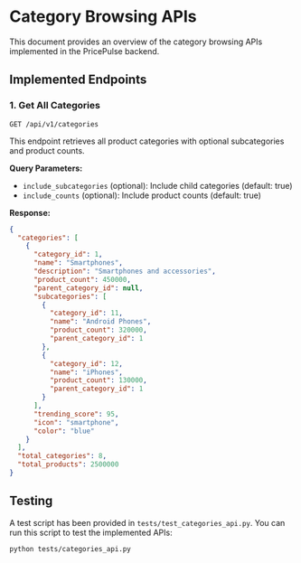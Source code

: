 # Category Browsing APIs

This document provides an overview of the category browsing APIs implemented in the PricePulse backend.

## Implemented Endpoints

### 1. Get All Categories

```http
GET /api/v1/categories
```

This endpoint retrieves all product categories with optional subcategories and product counts.

**Query Parameters:**

- `include_subcategories` (optional): Include child categories (default: true)
- `include_counts` (optional): Include product counts (default: true)

**Response:**

```json
{
  "categories": [
    {
      "category_id": 1,
      "name": "Smartphones",
      "description": "Smartphones and accessories",
      "product_count": 450000,
      "parent_category_id": null,
      "subcategories": [
        {
          "category_id": 11,
          "name": "Android Phones",
          "product_count": 320000,
          "parent_category_id": 1
        },
        {
          "category_id": 12,
          "name": "iPhones",
          "product_count": 130000,
          "parent_category_id": 1
        }
      ],
      "trending_score": 95,
      "icon": "smartphone",
      "color": "blue"
    }
  ],
  "total_categories": 8,
  "total_products": 2500000
}
```

## Testing

A test script has been provided in `tests/test_categories_api.py`. You can run this script to test the implemented APIs:

```bash
python tests/categories_api.py
```
